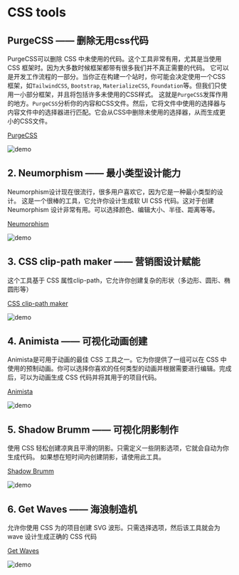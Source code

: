 # CSS tools

## PurgeCSS —— 删除无用css代码

PurgeCSS可以删除 CSS 中未使用的代码。这个工具非常有用，尤其是当使用 CSS 框架时。因为大多数时候框架都带有很多我们并不真正需要的代码。
它可以是开发工作流程的一部分。当你正在构建一个站时，你可能会决定使用一个CSS框架，如`TailwindCSS`, `Bootstrap`, `MaterializeCSS`, `Foundation`等。但我们只使用一小部分框架，并且将包括许多未使用的CSS样式。
这就是`PurgeCSS`发挥作用的地方。`PurgeCSS`分析你的内容和CSS文件。然后，它将文件中使用的选择器与内容文件中的选择器进行匹配。它会从CSS中删除未使用的选择器，从而生成更小的CSS文件。

[PurgeCSS](https://purgecss.com/)

<img :src="$withBase('/assets/css/tools/0726ebcb032f436faae5f2862f453f7e_tplv-k3u1fbpfcp-watermark.awebp')" alt="demo" />

## 2. Neumorphism —— 最小类型设计能力

Neumorphism设计现在很流行，很多用户喜欢它，因为它是一种最小类型的设计。 这是一个很棒的工具，它允许你设计生成软 UI CSS 代码。这对于创建 Neumorphism 设计非常有用。可以选择颜色、编辑大小、半径、距离等等。

[Neumorphism](https://neumorphism.io/#e0e0e0)

<img :src="$withBase('/assets/css/tools/588c9bf256c841eea2bf96388d9843ec_tplv-k3u1fbpfcp-watermark.awebp')" alt="demo" />

## 3. CSS clip-path maker —— 营销图设计赋能

这个工具基于 CSS 属性clip-path，它允许你创建复杂的形状（多边形、圆形、椭圆形等）

[CSS clip-path maker](https://bennettfeely.com/clippy/)

<img :src="$withBase('/assets/css/tools/1641947975500.jpg')" alt="demo" />

## 4. Animista —— 可视化动画创建

Animista是可用于动画的最佳 CSS 工具之一。它为你提供了一组可以在 CSS 中使用的预制动画。你可以选择你喜欢的任何类型的动画并根据需要进行编辑。完成后，可以为动画生成 CSS 代码并将其用于的项目代码。

[Animista](https://animista.net/)

<img :src="$withBase('/assets/css/tools/1641948194836.jpg')" alt="demo" />

## 5. Shadow Brumm —— 可视化阴影制作

使用 CSS 轻松创建凉爽且平滑的阴影。只需定义一些阴影选项，它就会自动为你生成代码。 如果想在短时间内创建阴影，请使用此工具。

[Shadow Brumm](https://shadows.brumm.af/)

<img :src="$withBase('/assets/css/tools/1641948335869.jpg')" alt="demo" />

## 6. Get Waves —— 海浪制造机

允许你使用 CSS 为的项目创建 SVG 波形。只需选择选项，然后该工具就会为 wave 设计生成正确的 CSS 代码

[Get Waves](https://getwaves.io/)

<img :src="$withBase('/assets/css/tools/1641948478100.jpg')" alt="demo" />